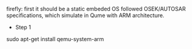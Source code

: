 firefly: first it should be a static embeded OS followed OSEK/AUTOSAR specifications, which simulate in Qume with ARM architecture.

* Step 1

sudo apt-get install qemu-system-arm


